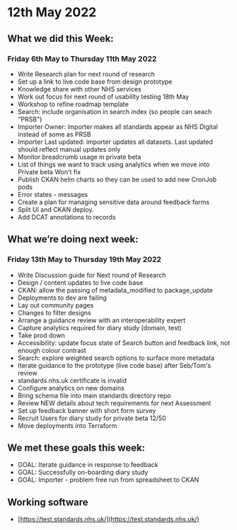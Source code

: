 # 12th May 2022 

## What we did this Week:

### Friday 6th May to Thursday 11th May 2022

* Write Research plan for next round of research
* Set up a link to live code base from design prototype
* Knowledge share with other NHS services
* Work out focus for next round of usability testing 18th May
* Workshop to refine roadmap template
* Search: include organisation in search index (so people can seach "PRSB")
* Importer Owner: importer makes all standards appear as NHS Digital instead of some as PRSB
* Importer Last updated: importer updates all datasets. Last updated should reflect manual updates only
* Monitor breadcrumb usage in private beta
* List of things we want to track using analytics when we move into Private beta Won't fix
* Publish CKAN helm charts so they can be used to add new CronJob pods
* Error states - messages
* Create a plan for managing sensitive data around feedback forms
* Split UI and CKAN deploy.
* Add DCAT annotations to records

## What we’re doing next week:

### Friday 13th May to Thursday 19th May 2022

* Write Discussion guide for Next round of Research
* Design / content updates to live code base
* CKAN: allow the passing of metadata_modified to package_update
* Deployments to dev are failing
* Lay out community pages
* Changes to filter designs
* Arrange a guidance review with an interoperability expert
* Capture analytics required for diary study (domain, test)
* Take prod down
* Accessibility: update focus state of Search button and feedback link, not enough colour contrast
* Search: explore weighted search options to surface more metadata
* Iterate guidance to the prototype (live code base) after Seb/Tom's review
* standards.nhs.uk certificate is invalid
* Configure analytics on new domains
* Bring schema file into main standards directory repo
* Review NEW details about tech requirements for next Assessment
* Set up feedback banner with short form survey
* Recruit Users for diary study for private beta 12/50
* Move deployments into Terraform



## We met these goals this week:
* GOAL: Iterate guidance in response to feedback
* GOAL: Successfully on-boarding diary study
* GOAL: Importer - problem free run from spreadsheet to CKAN

## Working software

* [https://test.standards.nhs.uk/](https://test.standards.nhs.uk/) 
